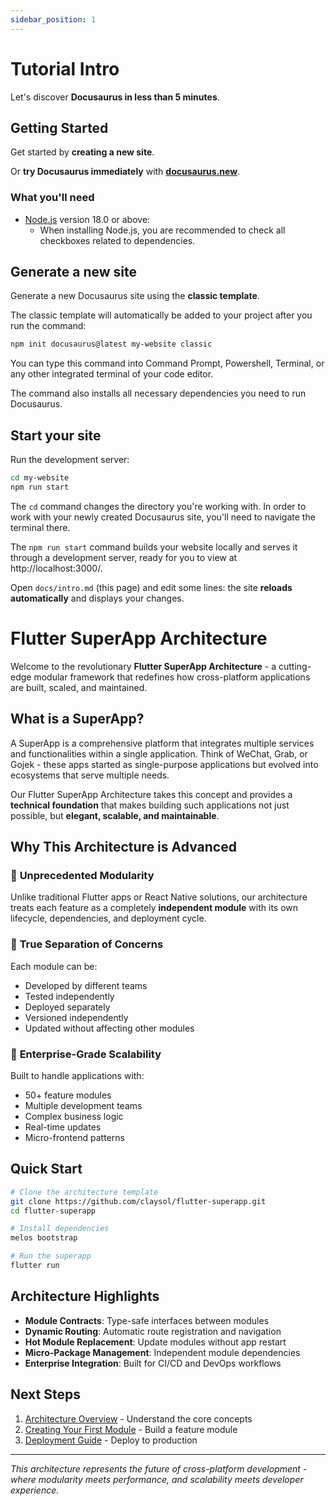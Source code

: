 ```yaml
---
sidebar_position: 1
---
```


# Tutorial Intro

Let's discover **Docusaurus in less than 5 minutes**.

## Getting Started

Get started by **creating a new site**.

Or **try Docusaurus immediately** with **[docusaurus.new](https://docusaurus.new)**.

### What you'll need

- [Node.js](https://nodejs.org/en/download/) version 18.0 or above:
  - When installing Node.js, you are recommended to check all checkboxes related to dependencies.

## Generate a new site

Generate a new Docusaurus site using the **classic template**.

The classic template will automatically be added to your project after you run the command:

```bash
npm init docusaurus@latest my-website classic
```

You can type this command into Command Prompt, Powershell, Terminal, or any other integrated terminal of your code editor.

The command also installs all necessary dependencies you need to run Docusaurus.

## Start your site

Run the development server:

```bash
cd my-website
npm run start
```

The `cd` command changes the directory you're working with. In order to work with your newly created Docusaurus site, you'll need to navigate the terminal there.

The `npm run start` command builds your website locally and serves it through a development server, ready for you to view at http://localhost:3000/.

Open `docs/intro.md` (this page) and edit some lines: the site **reloads automatically** and displays your changes.

# Flutter SuperApp Architecture

Welcome to the revolutionary **Flutter SuperApp Architecture** - a cutting-edge modular framework that redefines how cross-platform applications are built, scaled, and maintained.

## What is a SuperApp?

A SuperApp is a comprehensive platform that integrates multiple services and functionalities within a single application. Think of WeChat, Grab, or Gojek - these apps started as single-purpose applications but evolved into ecosystems that serve multiple needs.

Our Flutter SuperApp Architecture takes this concept and provides a **technical foundation** that makes building such applications not just possible, but **elegant, scalable, and maintainable**.

## Why This Architecture is Advanced

### 🚀 **Unprecedented Modularity**
Unlike traditional Flutter apps or React Native solutions, our architecture treats each feature as a completely **independent module** with its own lifecycle, dependencies, and deployment cycle.

### 🔧 **True Separation of Concerns**
Each module can be:
- Developed by different teams
- Tested independently
- Deployed separately
- Versioned independently
- Updated without affecting other modules

### 🎯 **Enterprise-Grade Scalability**
Built to handle applications with:
- 50+ feature modules
- Multiple development teams
- Complex business logic
- Real-time updates
- Micro-frontend patterns

## Quick Start

```bash
# Clone the architecture template
git clone https://github.com/claysol/flutter-superapp.git
cd flutter-superapp

# Install dependencies
melos bootstrap

# Run the superapp
flutter run
```

## Architecture Highlights

- **Module Contracts**: Type-safe interfaces between modules
- **Dynamic Routing**: Automatic route registration and navigation
- **Hot Module Replacement**: Update modules without app restart
- **Micro-Package Management**: Independent module dependencies
- **Enterprise Integration**: Built for CI/CD and DevOps workflows

## Next Steps

1. [Architecture Overview](./architecture/overview.md) - Understand the core concepts
2. [Creating Your First Module](./modules/creating-modules.md) - Build a feature module
3. [Deployment Guide](./deployment/firebase.md) - Deploy to production

---

*This architecture represents the future of cross-platform development - where modularity meets performance, and scalability meets developer experience.*
